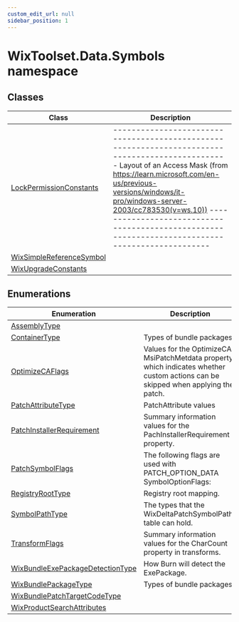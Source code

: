 ```yaml
---
custom_edit_url: null
sidebar_position: 1
---
```

# WixToolset.Data.Symbols namespace
## Classes
| Class | Description |
| -------- | ----------- |
| [LockPermissionConstants](lockpermissionconstants) | ------------------------------------------------------------------------------------------------- Layout of an Access Mask (from https://learn.microsoft.com/en-us/previous-versions/windows/it-pro/windows-server-2003/cc783530(v=ws.10)) ------------------------------------------------------------------------------------------------- |31|30|29|28|27|26|25|24|23|22|21|20|19|18|17|16|15|14|13|12|11|10|09|08|07|06|05|04|03|02|01|00| ------------------------------------------------------------------------------------------------- |GR|GW|GE|GA| Reserved |AS|StandardAccessRights| Object-Specific Access Rights | Key GR = Generic Read GW = Generic Write GE = Generic Execute GA = Generic All AS = Right to access SACL |
| [WixSimpleReferenceSymbol](wixsimplereferencesymbol) |  |
| [WixUpgradeConstants](wixupgradeconstants) |  |
## Enumerations
| Enumeration | Description |
| -------- | ----------- |
| [AssemblyType](assemblytype) |  |
| [ContainerType](containertype) | Types of bundle packages. |
| [OptimizeCAFlags](optimizecaflags) | Values for the OptimizeCA MsiPatchMetdata property, which indicates whether custom actions can be skipped when applying the patch. |
| [PatchAttributeType](patchattributetype) | PatchAttribute values |
| [PatchInstallerRequirement](patchinstallerrequirement) | Summary information values for the PachInstallerRequirement property. |
| [PatchSymbolFlags](patchsymbolflags) | The following flags are used with PATCH_OPTION_DATA SymbolOptionFlags: |
| [RegistryRootType](registryroottype) | Registry root mapping. |
| [SymbolPathType](symbolpathtype) | The types that the WixDeltaPatchSymbolPaths table can hold. |
| [TransformFlags](transformflags) | Summary information values for the CharCount property in transforms. |
| [WixBundleExePackageDetectionType](wixbundleexepackagedetectiontype) | How Burn will detect the ExePackage. |
| [WixBundlePackageType](wixbundlepackagetype) | Types of bundle packages. |
| [WixBundlePatchTargetCodeType](wixbundlepatchtargetcodetype) |  |
| [WixProductSearchAttributes](wixproductsearchattributes) |  |
